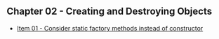 Chapter 02 - Creating and Destroying Objects
----------------------------------------------

* [Item 01 - Consider static factory methods instead of constructor](./item01)